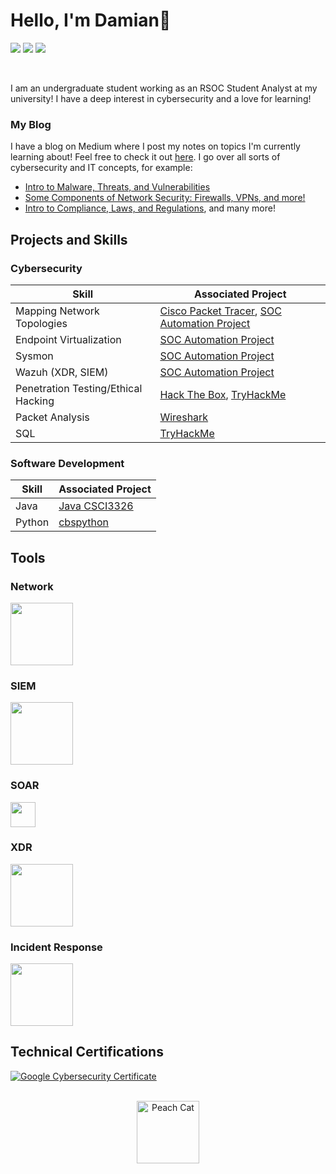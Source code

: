 # Hello, I'm Damian👋
<a href="https://www.linkedin.com/in/damivilla/"><img src="https://img.shields.io/badge/-LinkedIn-0072b1?&style=for-the-badge&logo=linkedin&logoColor=white" /></a>
<a href="https://medium.com/@dsuyu"><img src="https://img.shields.io/badge/-Medium-12100E?&style=for-the-badge&logo=medium&logoColor=white" /></a>
<a href="https://tryhackme.com/r/p/dsuyu"><img src="https://img.shields.io/badge/-TryHackMe-2d3748?&style=for-the-badge&logo=TryHackMe&logoColor=white" /></a>
<!-- <a href="https://cyberdefenders.org/p/dsuyu"><img src="https://img.shields.io/badge/-CyberDefenders-0056b3?&style=for-the-badge&logo=CyberDefenders&logoColor=white" /></a> !-->

<br>

I am an undergraduate student working as an RSOC Student Analyst at my university! I have a deep interest in cybersecurity and a love for learning! 
### My Blog
I have a blog on Medium where I post my notes on topics I'm currently learning about! Feel free to check it out [here](https://medium.com/@dsuyu). I go over all sorts of cybersecurity and IT concepts, for example:
- [Intro to Malware, Threats, and Vulnerabilities](https://medium.com/@dsuyu/intro-to-malware-threats-and-vulnerabilities-e5ffa455badb)
- [Some Components of Network Security: Firewalls, VPNs, and more!](https://medium.com/@dsuyu/some-components-of-network-security-7959c0937d0f)
- [Intro to Compliance, Laws, and Regulations](https://medium.com/@dsuyu/intro-to-compliance-laws-and-regulations-fc41777fbacf), and many more!
    
## Projects and Skills
### Cybersecurity
| Skill                                         | Associated Project         |
|-----------------------------------------------|----------------------------|
| Mapping Network Topologies | [Cisco Packet Tracer](https://github.com/dsuyu1/ciscopackettracer), [SOC Automation Project](https://github.com/dsuyu1/SOC-Automation-Project)|
| Endpoint Virtualization    | [SOC Automation Project](https://github.com/dsuyu1/SOC-Automation-Project) |
| Sysmon | [SOC Automation Project](https://github.com/dsuyu1/SOC-Automation-Project) |
| Wazuh (XDR, SIEM) | [SOC Automation Project](https://github.com/dsuyu1/SOC-Automation-Project) |
| Penetration Testing/Ethical Hacking | [Hack The Box](https://github.com/dsuyu1/Hack-The-Box), [TryHackMe](https://github.com/dsuyu1/TryHackMe)|
| Packet Analysis | [Wireshark](https://github.com/dsuyu1/Wireshark) |
| SQL | [TryHackMe](https://github.com/dsuyu1/TryHackMe/tree/main/2-SQL%20Fundamentals) |


### Software Development
| Skill                                         | Associated Project         |
|-----------------------------------------------|----------------------------|
| Java | [Java CSCI3326](https://github.com/dsuyu1/Java-CSCI3326) |
| Python                     | [cbspython](https://github.com/dsuyu1/cbspython)|

## Tools
### Network
<div>
    <a href="https://www.wireshark.org/"><img src="https://miro.medium.com/v2/resize:fit:1200/0*zFEilgbfPjq9rr9L.png" length = 100, width = 100></a>
</div>

### SIEM
<div>
    <a href="https://www.elastic.co/security/siem"><img src="https://www.kuppingercole.com/pics/logo-elastic-horizontal-color.png" length="100", width="100"></a>    
</div>

### SOAR
<div>
    <a href="https://shuffler.io/"><img src="https://shuffler.io/images/Shuffle_logo.png" length = "40", width = "40"></a>
</div>

### XDR
<div>
    <img src="https://wazuh.com/uploads/2022/05/wazuh-logo.png" length = 100, width = 100>
</div>

### Incident Response
<div>
    <a href="https://github.com/TheHive-Project/TheHive"><img src="https://github.com/TheHive-Project/TheHive/blob/main/images/thehive-logo.png?raw=true" length = "100", width = "100"></a>
</div>

## Technical Certifications
<div>
  
[![Google Cybersecurity Certificate](https://img.shields.io/badge/Google%20Cybersecurity%20Certificate-blue?logo=google)](https://coursera.org/share/a7e24b15803459cd69ec413d812c136f)



</div>

<!--
## Non-Technical Certifications


## Projects
- Detection Lab
- SOC Automation Project
-->
<br>

<div align="center">
    <img src="https://media.tenor.com/1re8tSKaslIAAAAj/peach-cat-goma.gif" alt="Peach Cat" height="100" />
    
</div>
